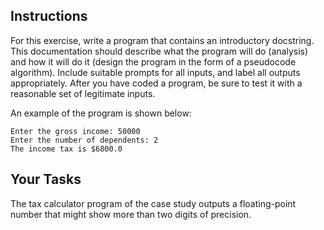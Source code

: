 ## Instructions

For this exercise, write a program that contains an introductory docstring. This documentation should describe what the program will do (analysis) and how it will do it (design the program in the form of a pseudocode algorithm). Include suitable prompts for all inputs, and label all outputs appropriately. After you have coded a program, be sure to test it with a reasonable set of legitimate inputs.

An example of the program is shown below:

```
Enter the gross income: 50000
Enter the number of dependents: 2
The income tax is $6800.0
```

## Your Tasks

The tax calculator program of the case study outputs a floating-point number that might show more than two digits of precision.
